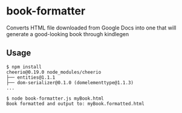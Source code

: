 # book-formatter

Converts HTML file downloaded from Google Docs into one that will generate a good-looking book through kindlegen

## Usage

```
$ npm install
cheerio@0.19.0 node_modules/cheerio
├── entities@1.1.1
├── dom-serializer@0.1.0 (domelementtype@1.1.3)
...

$ node book-formatter.js myBook.html
Book formatted and output to: myBook.formatted.html 
```
